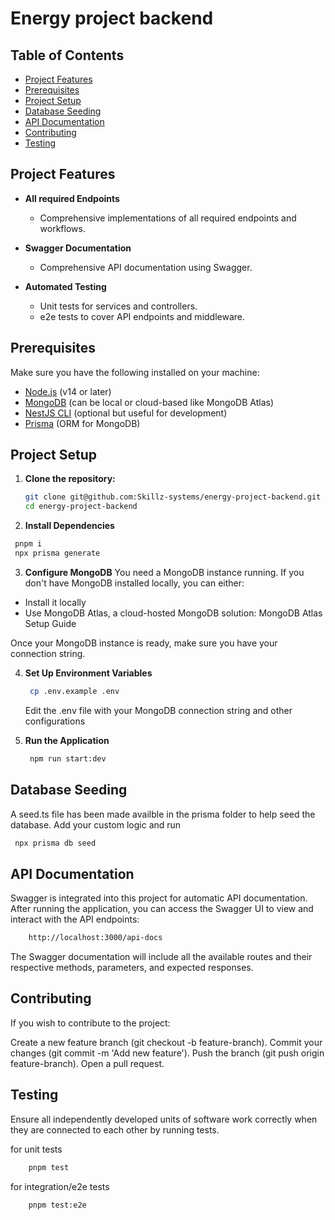 # Energy project backend

## Table of Contents

- [Project Features](#project-features)
- [Prerequisites](#prerequisites)
- [Project Setup](#project-setup)
- [Database Seeding](#database-seeding)
- [API Documentation](#api-documentation)
- [Contributing](#contributing)
- [Testing](#testing)

## Project Features

- **All required Endpoints**

  - Comprehensive implementations of all required endpoints and workflows.

- **Swagger Documentation**
  - Comprehensive API documentation using Swagger.

- **Automated Testing**
  - Unit tests for services and controllers.
  - e2e tests to cover API endpoints and middleware.

## Prerequisites

Make sure you have the following installed on your machine:

- [Node.js](https://nodejs.org/en/download/) (v14 or later)
- [MongoDB](https://www.mongodb.com/try/download/community) (can be local or cloud-based like MongoDB Atlas)
- [NestJS CLI](https://docs.nestjs.com/cli/overview) (optional but useful for development)
- [Prisma](https://www.prisma.io/) (ORM for MongoDB)

## Project Setup

1. **Clone the repository:**

   ```bash
   git clone git@github.com:Skillz-systems/energy-project-backend.git
   cd energy-project-backend
   ```

2. **Install Dependencies**

```bash
 pnpm i
 npx prisma generate
```

3. **Configure MongoDB**
   You need a MongoDB instance running. If you don't have MongoDB installed locally, you can either:

- Install it locally
- Use MongoDB Atlas, a cloud-hosted MongoDB solution: MongoDB Atlas Setup Guide

Once your MongoDB instance is ready, make sure you have your connection string.

4. **Set Up Environment Variables**

   ```bash
    cp .env.example .env
   ```

   Edit the .env file with your MongoDB connection string and other configurations

5. **Run the Application**
   ```bash
    npm run start:dev
   ```

## Database Seeding

A seed.ts file has been made availble in the prisma folder to help seed the database. Add your custom logic and run

```bash
 npx prisma db seed
```

## API Documentation

Swagger is integrated into this project for automatic API documentation. After running the application, you can access the Swagger UI to view and interact with the API endpoints:

```bash
    http://localhost:3000/api-docs
```

The Swagger documentation will include all the available routes and their respective methods, parameters, and expected responses.

## Contributing

If you wish to contribute to the project:

Create a new feature branch (git checkout -b feature-branch).
Commit your changes (git commit -m 'Add new feature').
Push the branch (git push origin feature-branch).
Open a pull request.

## Testing

Ensure all independently developed units of software work correctly when they are connected to each other by running tests.

for unit tests
```bash
    pnpm test
```

for integration/e2e tests
```bash
    pnpm test:e2e
```